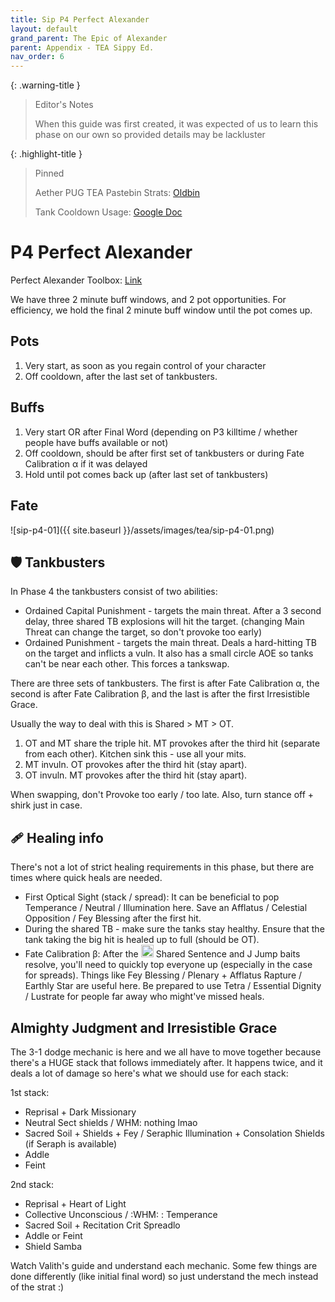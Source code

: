 ```yaml
---
title: Sip P4 Perfect Alexander
layout: default
grand_parent: The Epic of Alexander
parent: Appendix - TEA Sippy Ed.
nav_order: 6
---
```


<!-- prettier-ignore-start -->

{: .warning-title }
> Editor's Notes
>
> When this guide was first created, it was expected of us to learn this phase on our own so provided details may be lackluster

{: .highlight-title }
> Pinned
>
> Aether PUG TEA Pastebin Strats: [Oldbin](https://pastebin.com/Xqa1zsPy)
>
> Tank Cooldown Usage: [Google Doc](https://docs.google.com/spreadsheets/d/1zB5NpvIR0J5uAybtYkqAn_gglnmYcSCo0b0mgSZagUg)
<!-- prettier-ignore-end -->

# P4 Perfect Alexander

Perfect Alexander Toolbox: [Link](https://ff14.toolboxgaming.space/?id=615143888355361&preview=1)

We have three 2 minute buff windows, and 2 pot opportunities. For efficiency, we hold the final 2 minute buff window until the pot comes up.

## Pots

1. Very start, as soon as you regain control of your character
2. Off cooldown, after the last set of tankbusters.

## Buffs

1. Very start OR after Final Word (depending on P3 killtime / whether people have buffs available or not)
2. Off cooldown, should be after first set of tankbusters or during Fate Calibration α if it was delayed
3. Hold until pot comes back up (after last set of tankbusters)

## Fate

![sip-p4-01]({{ site.baseurl }}/assets/images/tea/sip-p4-01.png)

## 🛡️ Tankbusters

In Phase 4 the tankbusters consist of two abilities:

- Ordained Capital Punishment - targets the main threat. After a 3 second delay, three shared TB explosions will hit the target. (changing Main Threat can change the target, so don't provoke too early)
- Ordained Punishment - targets the main threat. Deals a hard-hitting TB on the target and inflicts a vuln. It also has a small circle AOE so tanks can't be near each other. This forces a tankswap.

There are three sets of tankbusters. The first is after Fate Calibration α, the second is after Fate Calibration β, and the last is after the first Irresistible Grace.

Usually the way to deal with this is Shared > MT > OT.

1. OT and MT share the triple hit. MT provokes after the third hit (separate from each other). Kitchen sink this - use all your mits.
2. MT invuln. OT provokes after the third hit (stay apart).
3. OT invuln. MT provokes after the third hit (stay apart).

When swapping, don't Provoke too early / too late. Also, turn stance off + shirk just in case.

## 🩹 Healing info

There's not a lot of strict healing requirements in this phase, but there are times where quick heals are needed.

- First Optical Sight (stack / spread): It can be beneficial to pop Temperance / Neutral / Illumination here. Save an Afflatus / Celestial Opposition / Fey Blessing after the first hit.
- During the shared TB - make sure the tanks stay healthy. Ensure that the tank taking the big hit is healed up to full (should be OT).
- Fate Calibration β: After the <img src="{{ site.baseurl }}/assets/images/tea/SharedSentence.png" width="20px"> Shared Sentence and J Jump baits resolve, you'll need to quickly top everyone up (especially in the case for spreads). Things like Fey Blessing / Plenary + Afflatus Rapture / Earthly Star are useful here. Be prepared to use Tetra / Essential Dignity / Lustrate for people far away who might've missed heals.

## Almighty Judgment and Irresistible Grace

The 3-1 dodge mechanic is here and we all have to move together because there's a HUGE stack that follows immediately after. It happens twice, and it deals a lot of damage so here's what we should use for each stack:

1st stack:

- Reprisal + Dark Missionary
- Neutral Sect shields / WHM: nothing lmao
- Sacred Soil + Shields + Fey / Seraphic Illumination + Consolation Shields (if Seraph is available)
- Addle
- Feint

2nd stack:

- Reprisal + Heart of Light
- Collective Unconscious / :WHM: : Temperance
- Sacred Soil + Recitation Crit Spreadlo
- Addle or Feint
- Shield Samba

Watch Valith's guide and understand each mechanic. Some few things are done differently (like initial final word) so just understand the mech instead of the strat :)
